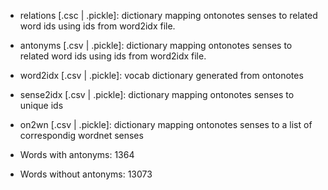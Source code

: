 *  relations [.csc | .pickle]: dictionary mapping ontonotes senses to related word ids using ids from word2idx file. 
*  antonyms [.csv | .pickle]: dictionary mapping ontonotes senses to related word ids using ids from word2idx file.
*  word2idx [.csv | .pickle]: vocab dictionary generated from ontonotes
*  sense2idx [.csv | .pickle]: dictionary mapping ontonotes senses to unique ids
*  on2wn [.csv | .pickle]: dictionary mapping ontonotes senses to a list of correspondig wordnet senses

*  Words with antonyms: 1364
*  Words without antonyms: 13073